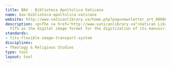 ```yaml
---
title: BAV - Biblioteca Apoltolica Vaticana
name: bav-biblioteca-apoltolica-vaticana
website: http://www.vaticanlibrary.va/home.php?pag=newsletter_art_00086&ling=eng&BC=11
description: <p>The <a href="http://www.vaticanlibrary.va">Vatican Library</a> uses
  FITS as the digital image format for the digitization of its manuscript collection.</p>
standards:
- fits-flexible-image-transport-system
disciplines:
- Theology & Religious Studies
type: tool
layout: tool
---
```


